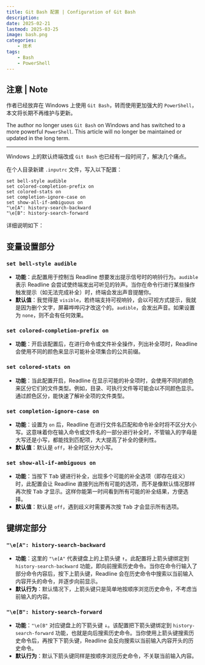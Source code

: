 ```yaml
---
title: Git Bash 配置 | Configuration of Git Bash
description: 
date: 2025-02-21
lastmod: 2025-03-25
image: bash.png
categories:
    - 技术
tags:
    - Bash
    - PowerShell
---
```


## 注意 | Note

作者已经放弃在 Windows 上使用 `Git Bash`，转而使用更加强大的 `PowerShell`，本文将长期不再维护与更新。

The author no longer uses `Git Bash` on Windows and has switched to a more powerful `PowerShell`. This article will no longer be maintained or updated in the long term.

---

Windows 上的默认终端改成 `Git Bash` 也已经有一段时间了，解决几个痛点。

在个人目录新建 `.inputrc` 文件，写入以下配置：

```config
set bell-style audible
set colored-completion-prefix on
set colored-stats on
set completion-ignore-case on
set show-all-if-ambiguous on
"\e[A": history-search-backward
"\e[B": history-search-forward
```

详细说明如下：

## 变量设置部分

### `set bell-style audible`

- **功能**：此配置用于控制当 Readline 想要发出提示信号时的响铃行为。`audible` 表示 Readline 会尝试使终端发出可听见的铃声。当你在命令行进行某些操作触发提示（如无法完成补全）时，终端会发出声音提醒你。
- **默认值**：我觉得是 `visible`，若终端支持可视响铃，会以可视方式提示，我就是因为删个文字，屏幕哗哗闪才改这个的。`audible`，会发出声音。如果设置为 `none`，则不会有任何效果。

### `set colored-completion-prefix on`

- **功能**：开启该配置后，在进行命令或文件补全操作，列出补全项时，Readline 会使用不同的颜色来显示可能补全项集合的公共前缀。

### `set colored-stats on`

- **功能**：当此配置开启，Readline 在显示可能的补全项时，会使用不同的颜色来区分它们的文件类型。例如，目录、可执行文件等可能会以不同颜色显示。通过颜色区分，能快速了解补全项的文件类型。

### `set completion-ignore-case on`

- **功能**：设置为 `on` 后，Readline 在进行文件名匹配和命令补全时将不区分大小写。这意味着你在输入命令或文件名的一部分进行补全时，不管输入的字母是大写还是小写，都能找到匹配项，大大提高了补全的便利性。
- **默认值**：默认是 `off`，补全时区分大小写。

### `set show-all-if-ambiguous on`

- **功能**：当按下 <kbd>Tab</kbd> 键进行补全，出现多个可能的补全选项（即存在歧义）时，此配置会让 Readline 直接列出所有可能的选项，而不是像默认情况那样再次按 <kbd>Tab</kbd> 才显示。这样你能第一时间看到所有可能的补全结果，方便选择。
- **默认值**：默认是 `off`，遇到歧义时需要再次按 <kbd>Tab</kbd> 才会显示所有选项。

## 键绑定部分

### `"\e[A": history-search-backward`

- **功能**：这里的 `"\e[A"` 代表键盘上的上箭头键 <kbd>↑</kbd>。此配置将上箭头键绑定到 `history-search-backward` 功能，即向前搜索历史命令。当你在命令行输入了部分命令内容后，按下上箭头键，Readline 会在历史命令中搜索以当前输入内容开头的命令，并逐步向前显示。
- **默认行为**：默认情况下，上箭头键只是简单地按顺序浏览历史命令，不考虑当前输入的内容。

### `"\e[B": history-search-forward`

- **功能**：`"\e[B"` 对应键盘上的下箭头键 <kbd>↓</kbd>。该配置把下箭头键绑定到 `history-search-forward` 功能，也就是向后搜索历史命令。当你使用上箭头键搜索历史命令后，再按下下箭头键，Readline 会反向搜索以当前输入内容开头的历史命令。
- **默认行为**：默认下箭头键同样是按顺序浏览历史命令，不关联当前输入内容。
